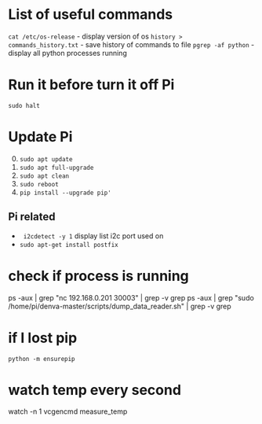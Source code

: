 # List of useful commands

`cat /etc/os-release` - display version of os
`history > commands_history.txt` - save history of commands to file
`pgrep -af python` - display all python processes running

# Run it before turn it off Pi

```sudo halt```

# Update Pi

0. `sudo apt update`
0. `sudo apt full-upgrade`
0. `sudo apt clean`
0. `sudo reboot`
0. `pip install --upgrade pip'`

## Pi related

* ``` i2cdetect -y 1``` display list i2c port used on
* ```sudo apt-get install postfix```

# check if process is running

ps -aux | grep "nc 192.168.0.201 30003" | grep -v grep ps -aux | grep "sudo
/home/pi/denva-master/scripts/dump_data_reader.sh" | grep -v grep

# if I lost pip

`python -m ensurepip`

# watch temp every second
watch -n 1 vcgencmd measure_temp
